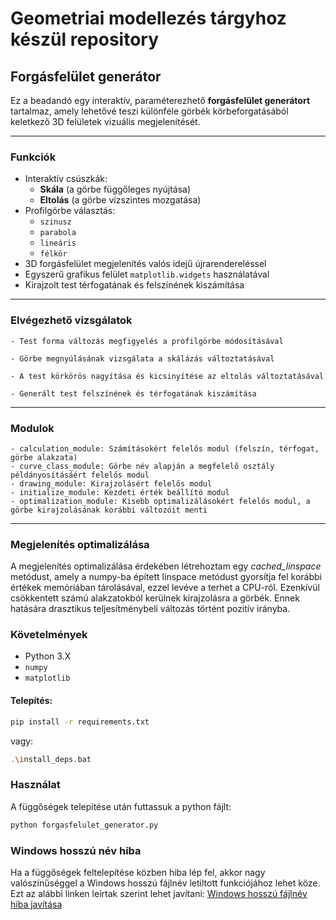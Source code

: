 # Geometriai modellezés tárgyhoz készül repository
## Forgásfelület generátor

Ez a beadandó egy interaktív, paraméterezhető **forgásfelület generátort** tartalmaz, amely lehetővé teszi különféle görbék körbeforgatásából keletkező 3D felületek vizuális megjelenítését.


---

### Funkciók

- Interaktív csúszkák:
  - **Skála** (a görbe függőleges nyújtása)
  - **Eltolás** (a görbe vízszintes mozgatása)
- Profilgörbe választás:
  - `szinusz`
  - `parabola`
  - `lineáris`
  - `félkör`
- 3D forgásfelület megjelenítés valós idejű újrarendereléssel
- Egyszerű grafikus felület `matplotlib.widgets` használatával
- Kirajzolt test térfogatának és felszínének kiszámítása

---


### Elvégezhető vizsgálatok

    - Test forma változás megfigyelés a profilgörbe módosításával

    - Görbe megnyúlásának vizsgálata a skálázás változtatásával

    - A test körkörös nagyítása és kicsinyítése az eltolás változtatásával

    - Generált test felszínének és térfogatának kiszámítása

---

### Modulok

    - calculation_module: Számításokért felelős modul (felszín, térfogat, görbe alakzata)
    - curve_class_module: Görbe név alapján a megfelelő osztály példányosításáért felelős modul
    - drawing_module: Kirajzolásért felelős modul
    - initialize_module: Kezdeti érték beállító modul
    - optimalization_module: Kisebb optimalizálásokért felelős modul, a görbe kirajzolásának korábbi változóit menti

---

### Megjelenítés optimalizálása
A megjelenítés optimalizálása érdekében létrehoztam egy <i>cached_linspace</i> metódust, amely a numpy-ba épített linspace metódust gyorsítja fel korábbi értékek memóriában tárolásával, ezzel levéve a terhet a CPU-ról. 
Ezenkívül csökkentett számú alakzatokból kerülnek kirajzolásra a görbék. Ennek hatására drasztikus teljesítménybeli változás történt pozitív irányba.

### Követelmények

- Python 3.X
- `numpy`
- `matplotlib`

#### Telepítés:

```bash
pip install -r requirements.txt
```
vagy:
```bash
.\install_deps.bat
```

### Használat
A függőségek telepítése után futtassuk a python fájlt:
```bash
python forgasfelulet_generator.py
```

### Windows hosszú név hiba
Ha a függőségek feltelepítése közben hiba lép fel, akkor nagy valószínűséggel a Windows hosszú fájlnév letiltott funkciójához lehet köze. Ezt az alábbi linken leírtak szerint lehet javítani:
[Windows hosszú fájlnév hiba javítása](https://learn.microsoft.com/en-us/windows/win32/fileio/maximum-file-path-limitation?tabs=powershell#enable-long-paths-in-windows-10-version-1607-and-later)


